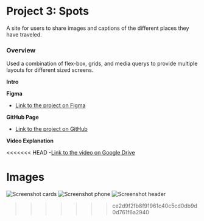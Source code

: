 # Project 3: Spots

A site for users to share images and captions of the different places they have traveled.

### Overview

Used a combination of flex-box, grids, and media querys to provide multiple layouts for different sized screens.

**Intro**

**Figma**

- [Link to the project on Figma](https://www.figma.com/file/BBNm2bC3lj8QQMHlnqRsga/Sprint-3-Project-%E2%80%94-Spots?type=design&node-id=2%3A60&mode=design&t=afgNFybdorZO6cQo-1)

**GitHub Page**

- [Link to the project on GitHub](https://gsmithpeprita.github.io/se_project_spots/)

**Video Explanation**

<<<<<<< HEAD -[Link to the video on Google Drive](https://drive.google.com/drive/folders/1xjayiFSirmBYaG1oD-eU5i43jdUWJNNW?usp=sharing)

# **Images**

![Screenshot cards](https://github.com/user-attachments/assets/2c1d2c1b-4812-420e-9411-4436593d0a90)
![Screenshot phone](https://github.com/user-attachments/assets/1a00da53-7002-4b64-8519-58acf569614c)
![Screenshot header](https://github.com/user-attachments/assets/68d47a20-6c31-4b2d-8ba4-373bf3d8038d)

> > > > > > > ce2d9f2fb8f91961c40c5cd0db9d0d761f6a2940
